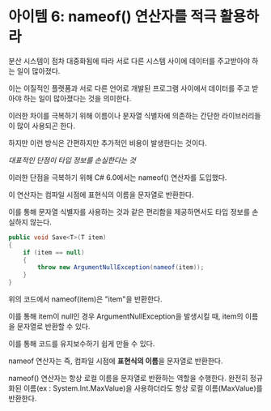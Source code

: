 # 아이템 6: nameof() 연산자를 적극 활용하라

분산 시스템이 점차 대중화됨에 따라 서로 다른 시스템 사이에 데이터를 주고받아야 하는 일이 많아졌다.

이는 이질적인 플랫폼과 서로 다른 언어로 개발된 프로그램 사이에서 데이터를 주고 받아야 하는 일이 많아졌다는 것을 의미한다.

이러한 차이를 극복하기 위해 이름이나 문자열 식별자에 의존하는 간단한 라이브러리들이 많이 사용되곤 한다.

하지만 이런 방식은 간편하지만 추가적인 비용이 발생한다는 것이다.  

*대표적인 단점이 타입 정보를 손실한다는 것*

이러한 단점을 극복하기 위해 C# 6.0에서는 nameof() 연산자를 도입했다.

이 연산자는 컴파일 시점에 표현식의 이름을 문자열로 반환한다.

이를 통해 문자열 식별자를 사용하는 것과 같은 편리함을 제공하면서도 타입 정보를 손실하지 않는다.

```C#
public void Save<T>(T item)
{
    if (item == null)
    {
        throw new ArgumentNullException(nameof(item));
    }
}
```

위의 코드에서 nameof(item)은 "item"을 반환한다.

이를 통해 item이 null인 경우 ArgumentNullException을 발생시킬 때, item의 이름을 문자열로 반환할 수 있다.

이를 통해 코드를 유지보수하기 쉽게 만들 수 있다.

nameof 연산자는 즉, 컴파일 시점에 **표현식의 이름**을 문자열로 반환한다.

nameof() 연산자는 항상 로컬 이름을 문자열로 반환하는 역할을 수행한다. 완전히 정규화된 이름(ex : System.Int.MaxValue)을 사용하더라도 항상 로컬 이름(MaxValue)를 반환한다.
